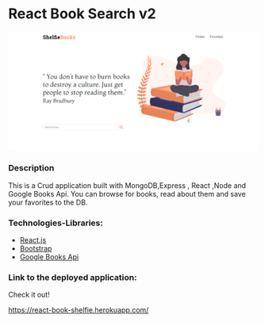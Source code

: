 # React Book Search v2

![img](shelfie.png)

### Description

This is a Crud application built with MongoDB,Express , React ,Node and Google Books Api. You can browse for books, read about them and save your favorites to the DB.

### Technologies-Libraries:

- [React.js](https://reactjs.org//)
- [Bootstrap](https://bootstrap.com/) <br>
- [Google Books Api](https://developers.google.com/books)


### Link to the deployed application:

Check it out!

https://react-book-shelfie.herokuapp.com/
